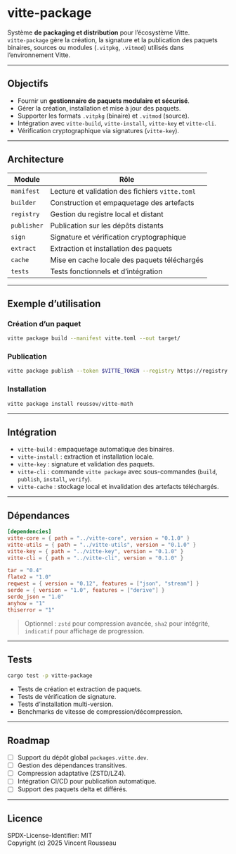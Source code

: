 

# vitte-package

Système **de packaging et distribution** pour l’écosystème Vitte.  
`vitte-package` gère la création, la signature et la publication des paquets binaires, sources ou modules (`.vitpkg`, `.vitmod`) utilisés dans l’environnement Vitte.

---

## Objectifs

- Fournir un **gestionnaire de paquets modulaire et sécurisé**.  
- Gérer la création, installation et mise à jour des paquets.  
- Supporter les formats `.vitpkg` (binaire) et `.vitmod` (source).  
- Intégration avec `vitte-build`, `vitte-install`, `vitte-key` et `vitte-cli`.  
- Vérification cryptographique via signatures (`vitte-key`).

---

## Architecture

| Module        | Rôle |
|---------------|------|
| `manifest`    | Lecture et validation des fichiers `vitte.toml` |
| `builder`     | Construction et empaquetage des artefacts |
| `registry`    | Gestion du registre local et distant |
| `publisher`   | Publication sur les dépôts distants |
| `sign`        | Signature et vérification cryptographique |
| `extract`     | Extraction et installation des paquets |
| `cache`       | Mise en cache locale des paquets téléchargés |
| `tests`       | Tests fonctionnels et d’intégration |

---

## Exemple d’utilisation

### Création d’un paquet

```bash
vitte package build --manifest vitte.toml --out target/
```

### Publication

```bash
vitte package publish --token $VITTE_TOKEN --registry https://registry.vitte.dev
```

### Installation

```bash
vitte package install roussov/vitte-math
```

---

## Intégration

- `vitte-build` : empaquetage automatique des binaires.  
- `vitte-install` : extraction et installation locale.  
- `vitte-key` : signature et validation des paquets.  
- `vitte-cli` : commande `vitte package` avec sous-commandes (`build`, `publish`, `install`, `verify`).  
- `vitte-cache` : stockage local et invalidation des artefacts téléchargés.

---

## Dépendances

```toml
[dependencies]
vitte-core = { path = "../vitte-core", version = "0.1.0" }
vitte-utils = { path = "../vitte-utils", version = "0.1.0" }
vitte-key = { path = "../vitte-key", version = "0.1.0" }
vitte-cli = { path = "../vitte-cli", version = "0.1.0" }

tar = "0.4"
flate2 = "1.0"
reqwest = { version = "0.12", features = ["json", "stream"] }
serde = { version = "1.0", features = ["derive"] }
serde_json = "1.0"
anyhow = "1"
thiserror = "1"
``` 

> Optionnel : `zstd` pour compression avancée, `sha2` pour intégrité, `indicatif` pour affichage de progression.

---

## Tests

```bash
cargo test -p vitte-package
```

- Tests de création et extraction de paquets.  
- Tests de vérification de signature.  
- Tests d’installation multi-version.  
- Benchmarks de vitesse de compression/décompression.

---

## Roadmap

- [ ] Support du dépôt global `packages.vitte.dev`.  
- [ ] Gestion des dépendances transitives.  
- [ ] Compression adaptative (ZSTD/LZ4).  
- [ ] Intégration CI/CD pour publication automatique.  
- [ ] Support des paquets delta et différés.

---

## Licence

SPDX-License-Identifier: MIT  
Copyright (c) 2025 Vincent Rousseau